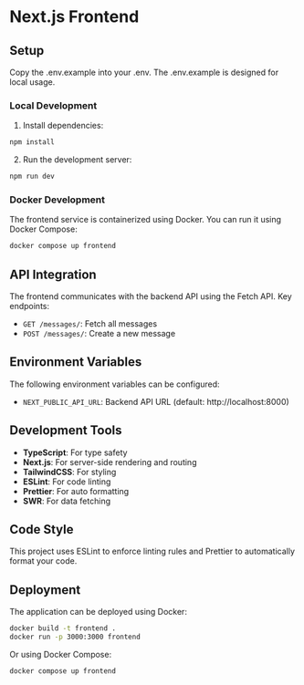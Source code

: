 # Next.js Frontend

## Setup

Copy the .env.example into your .env.
The .env.example is designed for local usage.

### Local Development

1. Install dependencies:

```bash
npm install
```

2. Run the development server:

```bash
npm run dev
```

### Docker Development

The frontend service is containerized using Docker. You can run it using Docker Compose:

```bash
docker compose up frontend
```

## API Integration

The frontend communicates with the backend API using the Fetch API. Key endpoints:

- `GET /messages/`: Fetch all messages
- `POST /messages/`: Create a new message

## Environment Variables

The following environment variables can be configured:

- `NEXT_PUBLIC_API_URL`: Backend API URL (default: http://localhost:8000)

## Development Tools

- **TypeScript**: For type safety
- **Next.js**: For server-side rendering and routing
- **TailwindCSS**: For styling
- **ESLint**: For code linting
- **Prettier**: For auto formatting
- **SWR**: For data fetching

## Code Style

This project uses ESLint to enforce linting rules and Prettier to automatically format your code.

## Deployment

The application can be deployed using Docker:

```bash
docker build -t frontend .
docker run -p 3000:3000 frontend
```

Or using Docker Compose:

```bash
docker compose up frontend
```
